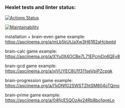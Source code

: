### Hexlet tests and linter status:
[![Actions Status](https://github.com/Mcvvp/python-project-49/workflows/hexlet-check/badge.svg)](https://github.com/Mcvvp/python-project-49/actions)

[![Maintainability](https://api.codeclimate.com/v1/badges/057d5104969bab9d8b55/maintainability)](https://codeclimate.com/github/Mcvvp/python-project-49/maintainability)

installation + brain-even game example:
https://asciinema.org/a/mLb5kUtJaXw3H61R2aHclpptd

brain-calc game example:
https://asciinema.org/a/XYu0X4OCBe7L71EPcmDn6QEy8

brain-gcd game example:
https://asciinema.org/a/xjVUYEC8U1f311seVpiPZcpqk

brain-progression game example:
https://asciinema.org/a/I1xDNfG2SWSTZhtSM804oTQmo

brain-prime game example:
https://asciinema.org/a/04fjcE5QOzAy24Rb8bo1qyeLo
